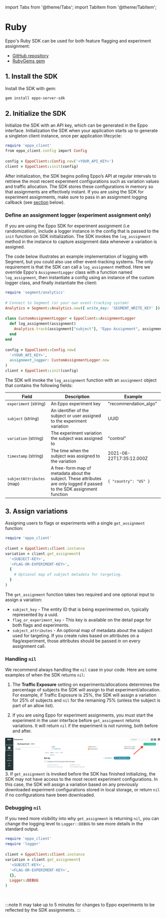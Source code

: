 import Tabs from '@theme/Tabs';
import TabItem from '@theme/TabItem';

# Ruby

Eppo's Ruby SDK can be used for both feature flagging and experiment assignment:
- [GitHub repository](https://github.com/Eppo-exp/ruby-sdk)
- [RubyGems gem](https://rubygems.org/gems/eppo-server-sdk/)

## 1. Install the SDK

Install the SDK with gem:

```bash
gem install eppo-server-sdk
```

## 2. Initialize the SDK

Initialize the SDK with an API key, which can be generated in the Eppo interface. Initialization the SDK when your application starts up to generate a singleton client instance, once per application lifecycle:

```ruby
require 'eppo_client'
from eppo_client.config import Config

config = EppoClient::Config.new('<YOUR_API_KEY>')
client = EppoClient::init(config)
```

After initialization, the SDK begins polling Eppo’s API at regular intervals to retrieve the most recent experiment configurations such as variation values and traffic allocation. The SDK stores these configurations in memory so that assignments are effectively instant. If you are using the SDK for experiment assignments, make sure to pass in an assignment logging callback (see [section](#define-an-assignment-logger-experiment-assignment-only) below).

### Define an assignment logger (experiment assignment only)

If you are using the Eppo SDK for experiment assignment (i.e randomization), include a logger instance in the config that is passed to the `init` function on SDK initialization. The SDK invokes the `log_assignment` method in the instance to capture assignment data whenever a variation is assigned.

The code below illustrates an example implementation of logging with Segment, but you could also use other event-tracking systems. The only requirement is that the SDK can call a `log_assignment` method. Here we override Eppo's `AssignmentLogger` class with a function named `log_assignment`, then instantiate a config using an instance of the custom logger class, and finally instantiate the client:

```ruby
require 'segment/analytics'

# Connect to Segment (or your own event-tracking system)
Analytics = Segment::Analytics.new({ write_key: 'SEGMENT_WRITE_KEY' })

class CustomAssignmentLogger < EppoClient::AssignmentLogger
  def log_assignment(assignment)
    Analytics.track(assignment["subject"], "Eppo Assignment", assignment)
  end
end

config = EppoClient::Config.new(
  '<YOUR_API_KEY>',
  assignment_logger: CustomAssignmentLogger.new
)
client = EppoClient::init(config)
```

The SDK will invoke the `log_assignment` function with an `assignment` object that contains the following fields:

| Field | Description | Example |
| --------- | ------- | ---------- |
| `experiment` (string) | An Eppo experiment key | "recommendation_algo" |
| `subject` (string) | An identifier of the subject or user assigned to the experiment variation | UUID |
| `variation` (string) | The experiment variation the subject was assigned to | "control" |
| `timestamp` (string) | The time when the subject was assigned to the variation | 2021-06-22T17:35:12.000Z |
| `subjectAttributes` (map) | A free-form map of metadata about the subject. These attributes are only logged if passed to the SDK assignment function | `{ "country": "US" }` |


## 3. Assign variations
Assigning users to flags or experiments with a single `get_assignment` function:

```ruby
require 'eppo_client'

client = EppoClient::Client.instance
variation = client.get_assignment(
  '<SUBJECT-KEY>', 
  '<FLAG-OR-EXPERIMENT-KEY>', 
  {
    # Optional map of subject metadata for targeting.
  }
)
```

The `get_assignment` function takes two required and one optional input to assign a variation:
- `subject_key` - The entity ID that is being experimented on, typically represented by a uuid.
- `flag_or_experiment_key` - This key is available on the detail page for both flags and experiments.
- `subject_attributes` - An optional map of metadata about the subject used for targeting. If you create rules based on attributes on a flag/experiment, those attributes should be passed in on every assignment call.


### Handling `nil`
We recommend always handling the `nil` case in your code. Here are some examples of when the SDK returns `nil`:

1. The **Traffic Exposure** setting on experiments/allocations determines the percentage of subjects the SDK will assign to that experiment/allocation. For example, if Traffic Exposure is 25%, the SDK will assign a variation for 25% of subjects and `nil` for the remaining 75% (unless the subject is part of an allow list).

2. If you are using Eppo for experiment assignments, you must start the experiment in the user interface before `get_assignment` returns variations. It will return `nil` if the experiment is not running, both before and after.

  ![start-experiment](../../../../static/img/connecting-data/StartExperiment.png)
3.  If `get_assignment` is invoked before the SDK has finished initializing, the SDK may not have access to the most recent experiment configurations. In this case, the SDK will assign a variation based on any previously downloaded experiment configurations stored in local storage, or return `nil` if no configurations have been downloaded.


### Debugging `nil`
If you need more visibility into why `get_assignment` is returning `nil`, you can change the logging level to `Logger::DEBUG` to see more details in the standard output.

```ruby
require 'eppo_client'
require 'logger'

client = EppoClient::Client.instance
variation = client.get_assignment(
  '<SUBJECT-KEY>', 
  '<FLAG-OR-EXPERIMENT-KEY>',
  {},
  Logger::DEBUG
)
```


<br />

:::note
It may take up to 5 minutes for changes to Eppo experiments to be reflected by the SDK assignments.
:::